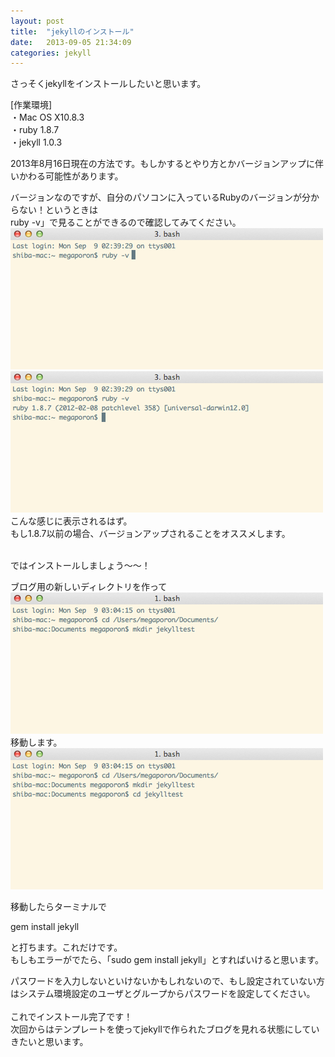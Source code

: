 ```yaml
---
layout: post
title:  "jekyllのインストール"
date:   2013-09-05 21:34:09
categories: jekyll
---
```


さっそくjekyllをインストールしたいと思います。<br>

[作業環境]<br>
・Mac OS X10.8.3<br>
・ruby 1.8.7<br>
・jekyll 1.0.3<br>

2013年8月16日現在の方法です。もしかするとやり方とかバージョンアップに伴いかわる可能性があります。

バージョンなのですが、自分のパソコンに入っているRubyのバージョンが分からない！というときは<br>
ruby -v」で見ることができるので確認してみてください。<br>
<img src="/images/08.png" alt=""><br>
<img src="/images/09.png" alt=""><br>
こんな感じに表示されるはず。<br>
もし1.8.7以前の場合、バージョンアップされることをオススメします。
<br>
<br>

ではインストールしましょう〜〜！	

ブログ用の新しいディレクトリを作って<br>
<img src="/images/11.png" alt=""><br>
移動します。<br>
<img src="/images/12.png" alt=""><br>

移動したらターミナルで

gem install jekyll

と打ちます。これだけです。<br>
もしもエラーがでたら、「sudo gem install jekyll」とすればいけると思います。

パスワードを入力しないといけないかもしれないので、もし設定されていない方はシステム環境設定のユーザとグループからパスワードを設定してください。
<br>
<br>
これでインストール完了です！<br>
次回からはテンプレートを使ってjekyllで作られたブログを見れる状態にしていきたいと思います。	

